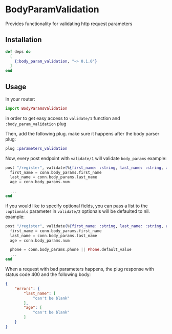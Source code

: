 # BodyParamValidation

Provides functionality for validating http request parameters

## Installation

```elixir
def deps do
  [
    {:body_param_validation, "~> 0.1.0"}
  ]
end
```

## Usage
In your router:
```elixir
import BodyParamsValidation
```

in order to get easy access to `validate/1` function and `:body_param_validation` plug

Then, add the following plug. make sure it happens after the body parser plug:
```elixir
plug :parameters_validation
```

Now, every post endpoint with `validate/1` will validate `body_params`
example:
```elixir
post "/register", validate(%{first_name: :string, last_name: :string, age: :integer}) do
  first_name = conn.body_params.first_name
  last_name = conn.body_params.last_name
  age = conn.body_params.num

  ...
end
```

if you would like to specify optional fields, you can pass a list to the `:optionals` parameter in `validate/2`
optionals will be defaulted to nil.
example:
```elixir
post "/register", validate(%{first_name: :string, last_name: :string, age: :integer, phone: :string}, optionals: [:phone]) do
  first_name = conn.body_params.first_name
  last_name = conn.body_params.last_name
  age = conn.body_params.num

  phone = conn.body_params.phone || Phone.default_value 
  ...
end
```

When a request with bad parameters happens, the plug response with
status code 400 and the following body:

```json
{
    "errors": {
        "last_name": [
            "can't be blank"
        ],
        "age": [
            "can't be blank"
        ]
    }
}
```